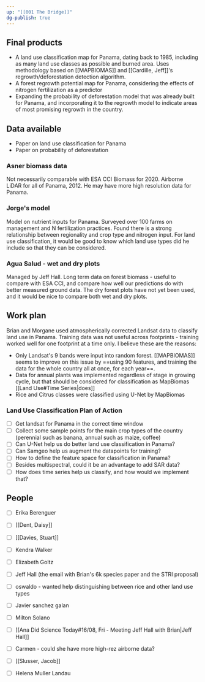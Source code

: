 ```yaml
---
up: "[[001 The Bridge]]"
dg-publish: true
---
```

## Final products
- A land use classification map for Panama, dating back to 1985, including as many land use classes as possible and burned area. Uses methodology based on [[MAPBIOMAS]] and [[Cardille, Jeff]]'s regrowth/deforestation detection algorithm.
- A forest regrowth potential map for Panama, considering the effects of nitrogen fertilization as a predictor
- Expanding the probability of deforestation model that was already built for Panama, and incorporating it to the regrowth model to indicate areas of most promising regrowth in the country.

## Data available
- Paper on land use classification for Panama
- Paper on probability of deforestation
### Asner biomass data
Not necessarily comparable with ESA CCI Biomass for 2020. Airborne LiDAR for all of Panama, 2012. He may have more high resolution data for Panama.
### Jorge's model
Model on nutrient inputs for Panama. Surveyed over 100 farms on management and N fertilization practices. Found there is a strong relationship between regionality and crop type and nitrogen input. For land use classification, it would be good to know which land use types did he include so that they can be considered.
### Agua Salud - wet and dry plots
Managed by Jeff Hall. Long term data on forest biomass - useful to compare with ESA CCI, and compare how well our predictions do with better measured ground data.
The dry forest plots have not yet been used, and it would be nice to compare both wet and dry plots.

## Work plan

Brian and Morgane used atmospherically corrected Landsat data to classify land use in Panama. Training data was not useful across footprints - training worked well for one footprint at a time only. I believe these are the reasons:
- Only Landsat's 9 bands were input into random forest. [[MAPBIOMAS]] seems to improve on this issue by ==using 90 features, and training the data for the whole country all at once, for each year==.
- Data for annual plants was implemented regardless of stage in growing cycle, but that should be considered for classification as MapBiomas [[Land Use#Time Series|does]]
- Rice and Citrus classes were classified using U-Net by MapBiomas


### Land Use Classification Plan of Action
- [ ] Get landsat for Panama in the correct time window
- [ ] Collect some sample points for the main crop types of the country (perennial such as banana, annual such as maize, coffee)
- [ ] Can U-Net help us do better land use classification in Panama?
- [ ] Can Samgeo help us augment the datapoints for training?
- [ ] How to define the feature space for classification in Panama?
- [ ] Besides multispectral, could it be an advantage to add SAR data?
- [ ] How does time series help us classify, and how would we implement that?

## People
- [ ] Erika Berenguer
- [ ] [[Dent, Daisy]]
- [ ] [[Davies, Stuart]]
- [ ] Kendra Walker
- [ ] Elizabeth Goltz
- [ ] Jeff Hall (the email with Brian's 6k species paper and the STRI proposal)
- [ ] oswaldo - wanted help distinguishing between rice and other land use types
- [ ] Javier sanchez galan
- [ ] Milton Solano
- [ ] [[Ana Did Science Today#16/08, Fri - Meeting Jeff Hall with Brian|Jeff Hall]]
- [ ] Carmen - could she have more high-rez airborne data?
- [ ] [[Slusser, Jacob]]
- [ ] Helena Muller Landau

